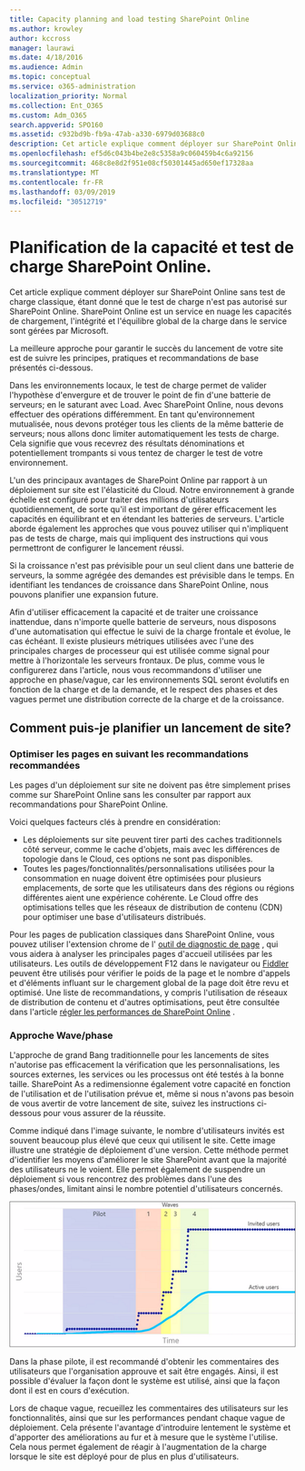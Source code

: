 ```yaml
---
title: Capacity planning and load testing SharePoint Online
ms.author: krowley
author: kccross
manager: laurawi
ms.date: 4/18/2016
ms.audience: Admin
ms.topic: conceptual
ms.service: o365-administration
localization_priority: Normal
ms.collection: Ent_O365
ms.custom: Adm_O365
search.appverid: SPO160
ms.assetid: c932bd9b-fb9a-47ab-a330-6979d03688c0
description: Cet article explique comment déployer sur SharePoint Online sans effectuer de tests de charge traditionnels, car il n'est pas autorisé.
ms.openlocfilehash: ef5d6c043b4be2e8c5358a9c060459b4c6a92156
ms.sourcegitcommit: 468c8e8d2f951e08cf50301445ad650ef17328aa
ms.translationtype: MT
ms.contentlocale: fr-FR
ms.lasthandoff: 03/09/2019
ms.locfileid: "30512719"
---
```

# <a name="capacity-planning-and-load-testing-sharepoint-online"></a>Planification de la capacité et test de charge SharePoint Online.

Cet article explique comment déployer sur SharePoint Online sans test de charge classique, étant donné que le test de charge n'est pas autorisé sur SharePoint Online. SharePoint Online est un service en nuage les capacités de chargement, l'intégrité et l'équilibre global de la charge dans le service sont gérées par Microsoft.
  
La meilleure approche pour garantir le succès du lancement de votre site est de suivre les principes, pratiques et recommandations de base présentés ci-dessous.
  
Dans les environnements locaux, le test de charge permet de valider l'hypothèse d'envergure et de trouver le point de fin d'une batterie de serveurs; en le saturant avec Load. Avec SharePoint Online, nous devons effectuer des opérations différemment. En tant qu'environnement mutualisée, nous devons protéger tous les clients de la même batterie de serveurs; nous allons donc limiter automatiquement les tests de charge. Cela signifie que vous recevrez des résultats dénominations et potentiellement trompants si vous tentez de charger le test de votre environnement.
  
L'un des principaux avantages de SharePoint Online par rapport à un déploiement sur site est l'élasticité du Cloud. Notre environnement à grande échelle est configuré pour traiter des millions d'utilisateurs quotidiennement, de sorte qu'il est important de gérer efficacement les capacités en équilibrant et en étendant les batteries de serveurs. L'article aborde également les approches que vous pouvez utiliser qui n'impliquent pas de tests de charge, mais qui impliquent des instructions qui vous permettront de configurer le lancement réussi. 
  
Si la croissance n'est pas prévisible pour un seul client dans une batterie de serveurs, la somme agrégée des demandes est prévisible dans le temps. En identifiant les tendances de croissance dans SharePoint Online, nous pouvons planifier une expansion future.
  
Afin d'utiliser efficacement la capacité et de traiter une croissance inattendue, dans n'importe quelle batterie de serveurs, nous disposons d'une automatisation qui effectue le suivi de la charge frontale et évolue, le cas échéant. Il existe plusieurs métriques utilisées avec l'une des principales charges de processeur qui est utilisée comme signal pour mettre à l'horizontale les serveurs frontaux. De plus, comme vous le configurerez dans l'article, nous vous recommandons d'utiliser une approche en phase/vague, car les environnements SQL seront évolutifs en fonction de la charge et de la demande, et le respect des phases et des vagues permet une distribution correcte de la charge et de la croissance. 
  
## <a name="how-do-i-plan-for-a-site-launch"></a>Comment puis-je planifier un lancement de site?

### <a name="optimize-pages-by-following-recommended-guidelines"></a>Optimiser les pages en suivant les recommandations recommandées
Les pages d'un déploiement sur site ne doivent pas être simplement prises comme sur SharePoint Online sans les consulter par rapport aux recommandations pour SharePoint Online.

Voici quelques facteurs clés à prendre en considération:
- Les déploiements sur site peuvent tirer parti des caches traditionnels côté serveur, comme le cache d'objets, mais avec les différences de topologie dans le Cloud, ces options ne sont pas disponibles.
- Toutes les pages/fonctionnalités/personnalisations utilisées pour la consommation en nuage doivent être optimisées pour plusieurs emplacements, de sorte que les utilisateurs dans des régions ou régions différentes aient une expérience cohérente. Le Cloud offre des optimisations telles que les réseaux de distribution de contenu (CDN) pour optimiser une base d'utilisateurs distribués.

Pour les pages de publication classiques dans SharePoint Online, vous pouvez utiliser l'extension chrome de l' [outil de diagnostic de page](https://aka.ms/perftool) , qui vous aidera à analyser les principales pages d'accueil utilisées par les utilisateurs.
Les outils de développement F12 dans le navigateur ou [Fiddler](https://www.telerik.com/download/fiddler) peuvent être utilisés pour vérifier le poids de la page et le nombre d'appels et d'éléments influant sur le chargement global de la page doit être revu et optimisé. Une liste de recommandations, y compris l'utilisation de réseaux de distribution de contenu et d'autres optimisations, peut être consultée dans l'article [régler les performances de SharePoint Online](https://aka.ms/spoperformance) .

### <a name="wave--phase-approach"></a>Approche Wave/phase
L'approche de grand Bang traditionnelle pour les lancements de sites n'autorise pas efficacement la vérification que les personnalisations, les sources externes, les services ou les processus ont été testés à la bonne taille. SharePoint As a redimensionne également votre capacité en fonction de l'utilisation et de l'utilisation prévue et, même si nous n'avons pas besoin de vous avertir de votre lancement de site, suivez les instructions ci-dessous pour vous assurer de la réussite.
  
Comme indiqué dans l'image suivante, le nombre d'utilisateurs invités est souvent beaucoup plus élevé que ceux qui utilisent le site. Cette image illustre une stratégie de déploiement d'une version. Cette méthode permet d'identifier les moyens d'améliorer le site SharePoint avant que la majorité des utilisateurs ne le voient. Elle permet également de suspendre un déploiement si vous rencontrez des problèmes dans l'une des phases/ondes, limitant ainsi le nombre potentiel d'utilisateurs concernés.
  
![Graphique présentant les utilisateurs invités et actifs](media/0bc14a20-9420-4986-b9b9-fbcd2c6e0fb9.png)
  
Dans la phase pilote, il est recommandé d'obtenir les commentaires des utilisateurs que l'organisation approuve et sait être engagés. Ainsi, il est possible d'évaluer la façon dont le système est utilisé, ainsi que la façon dont il est en cours d'exécution.
  
Lors de chaque vague, recueillez les commentaires des utilisateurs sur les fonctionnalités, ainsi que sur les performances pendant chaque vague de déploiement. Cela présente l'avantage d'introduire lentement le système et d'apporter des améliorations au fur et à mesure que le système l'utilise. Cela nous permet également de réagir à l'augmentation de la charge lorsque le site est déployé pour de plus en plus d'utilisateurs.
